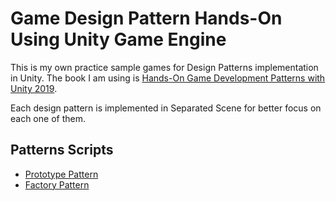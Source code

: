 # Game Design Pattern Hands-On Using Unity Game Engine
This is my own practice sample games for Design Patterns implementation in Unity.
The book I am using is [Hands-On Game Development Patterns with Unity 2019](https://www.amazon.com/Hands-Development-Patterns-Unity-industry-standard/dp/1789349338).

Each design pattern is implemented in Separated Scene for better focus on each one of them.

## Patterns Scripts
- [Prototype Pattern](/Assets/Scripts/Prototype)
- [Factory Pattern](/Assets/Scripts/Factory)
